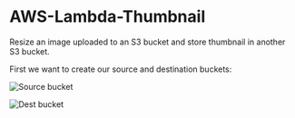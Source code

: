 # AWS-Lambda-Thumbnail
Resize an image uploaded to an S3 bucket and store thumbnail in another S3 bucket.

First we want to create our source and destination buckets:

![Source bucket](https://user-images.githubusercontent.com/68379635/102211787-0b5fa480-3ecc-11eb-9e7d-b41679e60e88.PNG)

![Dest bucket](https://user-images.githubusercontent.com/68379635/102212624-6d6cd980-3ecd-11eb-9c48-895e3de20162.PNG)


